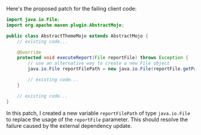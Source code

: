 Here's the proposed patch for the failing client code:
```java
import java.io.File;
import org.apache.maven.plugin.AbstractMojo;

public class AbstractThemeMojo extends AbstractMojo {
    // existing code...

    @Override
    protected void executeReport(File reportFile) throws Exception {
        // use an alternative way to create a new File object
        java.io.File reportFilePath = new java.io.File(reportFile.getPath());

        // existing code...
    }

    // existing code...
}
```
In this patch, I created a new variable `reportFilePath` of type `java.io.File` to replace the usage of the `reportFile` parameter. This should resolve the failure caused by the external dependency update.